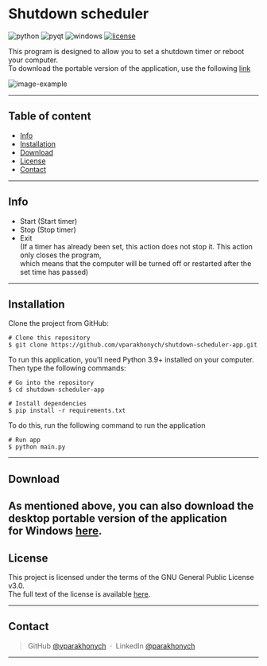 # Shutdown scheduler
![python]
![pyqt]
![windows]
[![license]][license-url]

This program is designed to allow you to set a shutdown timer or reboot your computer.<br>
To download the portable version of the application, use the following [link]

![image-example]

---
## Table of content

- [Info](#info)
- [Installation](#installation)
- [Download](#download)
- [License](#license)
- [Contact](#contact)

---

## Info

* Start (Start timer)
* Stop (Stop timer)
* Exit <br>
(If a timer has already been set, this action does not stop it. This action only closes the program,<br>
which means that the computer will be turned off or restarted after the set time has passed)

---

## Installation

Clone the project from GitHub:

```
# Clone this repository
$ git clone https://github.com/vparakhonych/shutdown-scheduler-app.git
```

To run this application, you'll need Python 3.9+ installed on your computer.<br>
Then type the following commands:

```
# Go into the repository
$ cd shutdown-scheduler-app

# Install dependencies
$ pip install -r requirements.txt
```

To do this, run the following command to run the application

```
# Run app
$ python main.py
```
---
## Download
 As mentioned above, you can also download the desktop portable version of the application <br> 
 for Windows [here][link].
---
## License

This project is licensed under the terms of the GNU General Public License v3.0. <br>
The full text of the license is available [here][license-url].

---
## Contact

> GitHub [@vparakhonych](https://github.com/vparakhonych) &nbsp;&middot;&nbsp;
> LinkedIn [@parakhonych](https://www.linkedin.com/in/parakhonych)

---


<!-- Markdown links and images -->
[python]:https://img.shields.io/badge/Python%203.9+-14354C?style=for-the-badge&logo=python&logoColor=white
[windows]: https://img.shields.io/badge/windows-0078D6?logo=windows&logoColor=white&style=for-the-badge
[pyqt]: https://img.shields.io/badge/pyqt6-%2341CD52.svg?&style=for-the-badge&logo=qt&logoColor=white
[license]: https://img.shields.io/badge/license-GPL--3.0-%2341CD52.svg?&style=for-the-badge
[license-url]:https://github.com/vparakhonych/shutdown-scheduler-app/blob/main/LICENSE
[link]:https://github.com/vparakhonych/shutdown-scheduler-app/releases/tag/v.1.0.0
[image-example]:https://i.imgur.com/rWPQLtU.png

